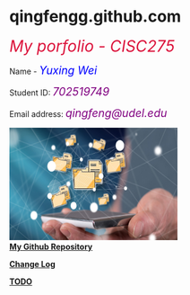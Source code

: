 # qingfengg.github.com
<html>
<style>
.BLUE {
  color: blue;
  font-size:140%;
}
.YELLOW{
  color: purple;
  font-size:140%
}
.Title{
  color:crimson;
  font-size:200%}
  </style>
  <head>
    <em class="Title">My porfolio - CISC275</em>  
  </head>
  <body>  
    <p> 
      Name - <em class="BLUE">Yuxing Wei</em>
    </p>
    <p>
      Student ID: <em class="YELLOW">702519749</em>
    </p>
    <p>
      Email address: <em class="YELLOW">qingfeng@udel.edu</em>
    </p>
    <p>
      <img src="central-repository-scaled.jpg" width="300" height="200" >
      <br><a href="https://github.com/QingFenGG/qingfengg.github.com" > <strong>My Github Repository</strong> </a>
    </p>
  <p>
      <a href="https://qingfengg.github.io/changelog.html" > <strong>Change Log</strong> </a>
  </p>

  <p>
  <a href="https://qingfengg.github.io/TODO.html" > <strong>TODO</strong> </a>
  </p>
  </body>
</html>
